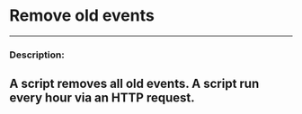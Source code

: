 # Remove old events #

---

### Description: ###
A script removes all old events. A script run every hour via an HTTP request.
---